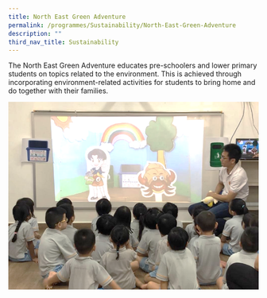 ```yaml
---
title: North East Green Adventure
permalink: /programmes/Sustainability/North-East-Green-Adventure
description: ""
third_nav_title: Sustainability
---
```

The North East Green Adventure educates pre-schoolers and lower primary students on topics related to the environment. This is achieved through incorporating environment-related activities for students to bring home and do together with their families.

![](/images/Programmes/Sustainability/North%20East%20Green%20Adventure%20Pic.png)
